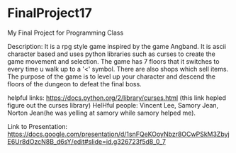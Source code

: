 # FinalProject17
My Final Project for Programming Class

Description:
It is a rpg style game inspired by the game Angband.  It is ascii character based and uses python libraries such as curses to create the game movement and selection.  The game has 7 floors that it switches to every time u walk up to a '<' symbol.  There are also shops which sell items.  The purpose of the game is to level up your character and descend the floors of the dungeon to defeat the final boss. 

helpful links: https://docs.python.org/2/library/curses.html (this link hepled figure out the curses library)
HelHful people: Vincent Lee, Samory Jean, Norton Jean(he was yelling at samory while samory helped me). 

Link to Presentation: https://docs.google.com/presentation/d/1snFQeKOoyNbzr8OCwPSkM3ZbyjE6Ur8dOzcN8B_d6sY/edit#slide=id.g326723f5d8_0_7
